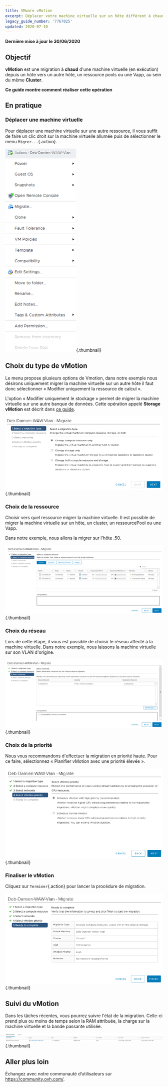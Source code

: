 ```yaml
---
title: VMware vMotion
excerpt: Déplacer votre machine virtuelle sur un hôte différent à chaud
legacy_guide_number: '7767025'
updated: 2020-07-10
---
```


**Dernière mise à jour le 30/06/2020**

## Objectif

**vMotion** est une migration à **chaud** d'une machine virtuelle (en exécution) depuis un hôte vers un autre hôte, un ressource pools ou une Vapp, au sein du même **Cluster**.

**Ce guide montre comment réaliser cette opération**

## En pratique

### Déplacer une machine virtuelle

Pour déplacer une machine virtuelle sur une autre ressource, il vous suffit de faire un clic droit sur la machine virtuelle allumée puis de sélectionner le menu `Migrer...`{.action}.

![déplacer machine virtuelle](images/Vmotion1.png){.thumbnail}

## Choix du type de vMotion

Le menu propose plusieurs options de Vmotion, dans notre exemple nous désirons uniquement migrer la machine virtuelle sur un autre hôte il faut donc sélectionner « Modifier uniquement la ressource de calcul ».

L'option « Modifier uniquement le stockage » permet de migrer la machine virtuelle sur une autre banque de données. Cette opération appelé **Storage vMotion** est décrit dans [ce guide](/pages/cloud/private-cloud/vmware_storage_vmotion).

![choix du type de vMotion](images/Vmotion2.png){.thumbnail}

### Choix de la ressource

Choisir vers quel ressource migrer la machine virtuelle. Il est possible de migrer la machine virtuelle sur un hôte, un cluster, un ressourcePool ou une Vapp.

Dans notre exemple, nous allons la migrer sur l'hôte .50.

![choix de la ressource](images/Vmotion3.png){.thumbnail}

### Choix du réseau

Lors de cette étape, il vous est possible de choisir le réseau affecté à la machine virtuelle. Dans notre exemple, nous laissons la machine virtuelle sur son VLAN d'origine.

![choix du réseau](images/Vmotion4.png){.thumbnail}

### Choix de la priorité

Nous vous recommandons d'effectuer la migration en priorité haute. Pour ce faire, sélectionnez « Planifier vMotion avec une priorité élevée ».

![choix de la priorité](images/Vmotion5.png){.thumbnail}

### Finaliser le vMotion

Cliquez sur `Terminer`{.action} pour lancer la procédure de migration.

![finaliser vMotion](images/Vmotion6.png){.thumbnail}

## Suivi du vMotion

Dans les tâches récentes, vous pourrez suivre l'état de la migration. Celle-ci prend plus ou moins de temps selon la RAM attribuée, la charge sur la machine virtuelle et la bande passante utilisée.

![suivi du vMotion](images/Vmotion7.png){.thumbnail}

## Aller plus loin

Échangez avec notre communauté d’utilisateurs sur <https://community.ovh.com/>.
